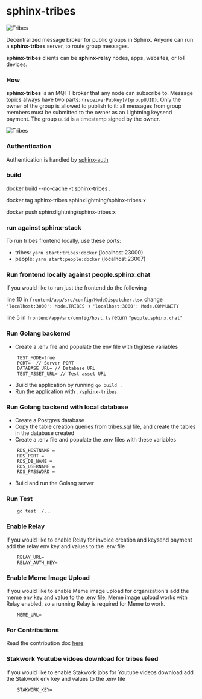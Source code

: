 # sphinx-tribes

![Tribes](https://github.com/stakwork/sphinx-tribes/raw/master/img/sphinx-tribes.png)

Decentralized message broker for public groups in Sphinx. Anyone can run a **sphinx-tribes** server, to route group messages.

**sphinx-tribes** clients can be **sphinx-relay** nodes, apps, websites, or IoT devices.

### How

**sphinx-tribes** is an MQTT broker that any node can subscribe to. Message topics always have two parts: `{receiverPubKey}/{groupUUID}`. Only the owner of the group is allowed to publish to it: all messages from group members must be submitted to the owner as an Lightning keysend payment. The group `uuid` is a timestamp signed by the owner.

![Tribes](https://github.com/stakwork/sphinx-tribes/raw/master/img/tribes.jpg)

### Authentication

Authentication is handled by [sphinx-auth](https://github.com/stakwork/sphinx-auth)

### build

docker build --no-cache -t sphinx-tribes .

docker tag sphinx-tribes sphinxlightning/sphinx-tribes:x

docker push sphinxlightning/sphinx-tribes:x

### run against sphinx-stack

To run tribes frontend locally, use these ports:

- tribes: `yarn start:tribes:docker` (localhost:23000)
- people: `yarn start:people:docker` (localhost:23007)

### Run frontend locally against people.sphinx.chat

If you would like to run just the frontend do the following

line 10 in `frontend/app/src/config/ModeDispatcher.tsx` change `'localhost:3000': Mode.TRIBES` -> `'localhost:3000': Mode.COMMUNITY`

line 5 in `frontend/app/src/config/host.ts` return `"people.sphinx.chat"`

### Run Golang backemd

- Create a .env file and populate the env file with thgitese variables

```
    TEST_MODE=true
    PORT=  // Server PORT
    DATABASE_URL= // Database URL
    TEST_ASSET_URL= // Test asset URL
```

- Build the application by running `go build .`
- Run the application with `./sphinx-tribes`

### Run Golang backend with local database

- Create a Postgres database
- Copy the table creation queries from tribes.sql file, and create the tables in the database created
- Create a .env file and populate the .env files with these variables

```
    RDS_HOSTNAME =
    RDS_PORT =
    RDS_DB_NAME =
    RDS_USERNAME =
    RDS_PASSWORD =
```

- Build and run the Golang server

### Run Test

```
    go test ./...
```

### Enable Relay

If you would like to enable Relay for invoice creation and keysend payment add the relay env key and values to the .env file

```
    RELAY_URL=
    RELAY_AUTH_KEY=
```

### Enable Meme Image Upload

If you would like to enable Meme image upload for organization's add the meme env key and value to the .env file,
Meme image upload works with Relay enabled, so a running Relay is required for Meme to work.

```
    MEME_URL=
```

### For Contributions

Read the contribution doc [here](./Contribution.md)

### Stakwork Youtube vidoes download for tribes feed

If you would like to enable Stakwork jobs for Youtube videos download add the Stakwork env key and values to the .env file

```
    STAKWORK_KEY=
```
